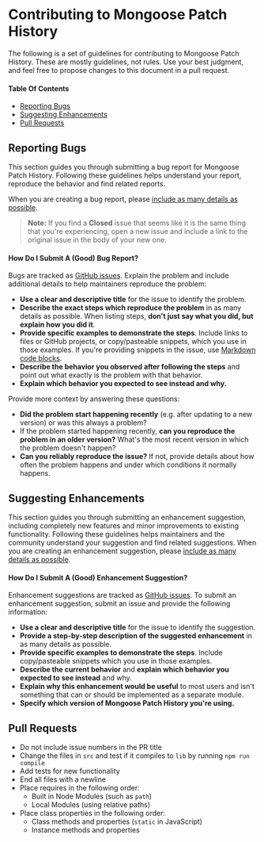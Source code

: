 # Contributing to Mongoose Patch History

The following is a set of guidelines for contributing to Mongoose Patch History. These are mostly guidelines, not rules. Use your best judgment, and feel free to propose changes to this document in a pull request.

#### Table Of Contents

  * [Reporting Bugs](#reporting-bugs)
  * [Suggesting Enhancements](#suggesting-enhancements)
  * [Pull Requests](#pull-requests)

## Reporting Bugs

This section guides you through submitting a bug report for Mongoose Patch History. Following these guidelines helps understand your report, reproduce the behavior and find related reports.

When you are creating a bug report, please [include as many details as possible](#how-do-i-submit-a-good-bug-report).

> **Note:** If you find a **Closed** issue that seems like it is the same thing that you're experiencing, open a new issue and include a link to the original issue in the body of your new one.

#### How Do I Submit A (Good) Bug Report?

Bugs are tracked as [GitHub issues](https://guides.github.com/features/issues/). Explain the problem and include additional details to help maintainers reproduce the problem:

* **Use a clear and descriptive title** for the issue to identify the problem.
* **Describe the exact steps which reproduce the problem** in as many details as possible. When listing steps, **don't just say what you did, but explain how you did it**.
* **Provide specific examples to demonstrate the steps**. Include links to files or GitHub projects, or copy/pasteable snippets, which you use in those examples. If you're providing snippets in the issue, use [Markdown code blocks](https://help.github.com/articles/markdown-basics/#multiple-lines).
* **Describe the behavior you observed after following the steps** and point out what exactly is the problem with that behavior.
* **Explain which behavior you expected to see instead and why.**

Provide more context by answering these questions:

* **Did the problem start happening recently** (e.g. after updating to a new version) or was this always a problem?
* If the problem started happening recently, **can you reproduce the problem in an older version?** What's the most recent version in which the problem doesn't happen?
* **Can you reliably reproduce the issue?** If not, provide details about how often the problem happens and under which conditions it normally happens.

## Suggesting Enhancements

This section guides you through submitting an enhancement suggestion, including completely new features and minor improvements to existing functionality. Following these guidelines helps maintainers and the community understand your suggestion and find related suggestions.
When you are creating an enhancement suggestion, please [include as many details as possible](#how-do-i-submit-a-good-enhancement-suggestion).

#### How Do I Submit A (Good) Enhancement Suggestion?

Enhancement suggestions are tracked as [GitHub issues](https://guides.github.com/features/issues/). To submit an enhancement suggestion, submit an issue and provide the following information:

* **Use a clear and descriptive title** for the issue to identify the suggestion.
* **Provide a step-by-step description of the suggested enhancement** in as many details as possible.
* **Provide specific examples to demonstrate the steps**. Include copy/pasteable snippets which you use in those examples.
* **Describe the current behavior** and **explain which behavior you expected to see instead** and why.
* **Explain why this enhancement would be useful** to most users and isn't something that can or should be implemented as a separate module.
* **Specify which version of Mongoose Patch History you're using.** 

## Pull Requests

* Do not include issue numbers in the PR title
* Change the files in `src` and test if it compiles to `lib` by running `npm run compile` 
* Add tests for new functionality
* End all files with a newline
* Place requires in the following order:
    * Built in Node Modules (such as `path`)
    * Local Modules (using relative paths)
* Place class properties in the following order:
    * Class methods and properties (`static` in JavaScript)
    * Instance methods and properties
